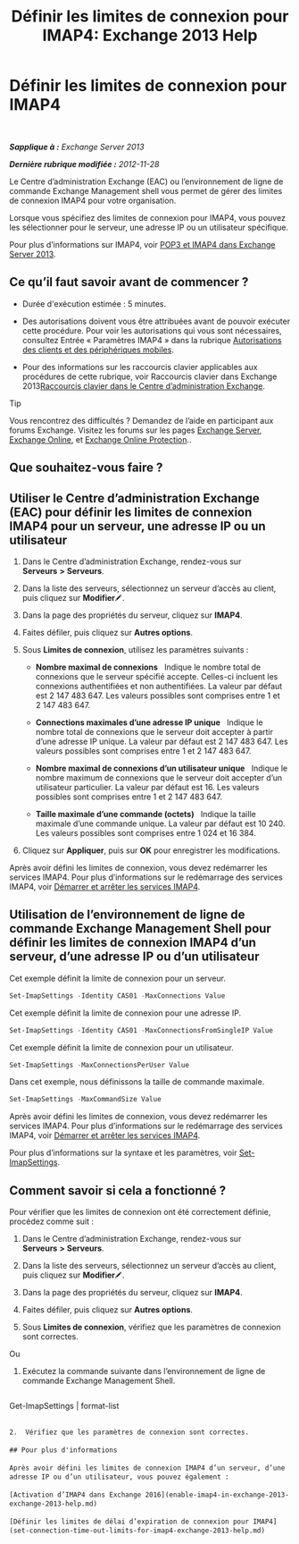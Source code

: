 ﻿---
title: 'Définir les limites de connexion pour IMAP4: Exchange 2013 Help'
TOCTitle: Définir les limites de connexion pour IMAP4
ms:assetid: 8e3aa366-e77c-4c70-b78d-ddbb178cb521
ms:mtpsurl: https://technet.microsoft.com/fr-fr/library/Bb123712(v=EXCHG.150)
ms:contentKeyID: 50555445
ms.date: 04/24/2018
mtps_version: v=EXCHG.150
ms.translationtype: HT
---

# Définir les limites de connexion pour IMAP4

 

_**Sapplique à :** Exchange Server 2013_

_**Dernière rubrique modifiée :** 2012-11-28_

Le Centre d’administration Exchange (EAC) ou l’environnement de ligne de commande Exchange Management shell vous permet de gérer des limites de connexion IMAP4 pour votre organisation.

Lorsque vous spécifiez des limites de connexion pour IMAP4, vous pouvez les sélectionner pour le serveur, une adresse IP ou un utilisateur spécifique.

Pour plus d’informations sur IMAP4, voir [POP3 et IMAP4 dans Exchange Server 2013](pop3-and-imap4-in-exchange-server-2013-exchange-2013-help.md).

## Ce qu’il faut savoir avant de commencer ?

  - Durée d'exécution estimée : 5 minutes.

  - Des autorisations doivent vous être attribuées avant de pouvoir exécuter cette procédure. Pour voir les autorisations qui vous sont nécessaires, consultez Entrée « Paramètres IMAP4 » dans la rubrique [Autorisations des clients et des périphériques mobiles](clients-and-mobile-devices-permissions-exchange-2013-help.md).

  - Pour des informations sur les raccourcis clavier applicables aux procédures de cette rubrique, voir Raccourcis clavier dans Exchange 2013[Raccourcis clavier dans le Centre d’administration Exchange](keyboard-shortcuts-in-the-exchange-admin-center-exchange-online-protection-help.md).

> [!TIP]
> Vous rencontrez des difficultés ? Demandez de l’aide en participant aux forums Exchange. Visitez les forums sur les pages <a href="https://go.microsoft.com/fwlink/p/?linkid=60612">Exchange Server</a>, <a href="https://go.microsoft.com/fwlink/p/?linkid=267542">Exchange Online</a>, et <a href="https://go.microsoft.com/fwlink/p/?linkid=285351">Exchange Online Protection</a>..


## Que souhaitez-vous faire ?

## Utiliser le Centre d’administration Exchange (EAC) pour définir les limites de connexion IMAP4 pour un serveur, une adresse IP ou un utilisateur

1.  Dans le Centre d’administration Exchange, rendez-vous sur **Serveurs** **\>** **Serveurs**.

2.  Dans la liste des serveurs, sélectionnez un serveur d’accès au client, puis cliquez sur **Modifier**![Icône Modifier](images/Bb124582.6f53ccb2-1f13-4c02-bea0-30690e6ea71d(EXCHG.150).gif "Icône Modifier").

3.  Dans la page des propriétés du serveur, cliquez sur **IMAP4**.

4.  Faites défiler, puis cliquez sur **Autres options**.

5.  Sous **Limites de connexion**, utilisez les paramètres suivants :
    
      - **Nombre maximal de connexions**   Indique le nombre total de connexions que le serveur spécifié accepte. Celles-ci incluent les connexions authentifiées et non authentifiées. La valeur par défaut est 2 147 483 647. Les valeurs possibles sont comprises entre 1 et 2 147 483 647.
    
      - **Connections maximales d’une adresse IP unique**   Indique le nombre total de connexions que le serveur doit accepter à partir d’une adresse IP unique. La valeur par défaut est 2 147 483 647. Les valeurs possibles sont comprises entre 1 et 2 147 483 647.
    
      - **Nombre maximal de connexions d’un utilisateur unique**   Indique le nombre maximum de connexions que le serveur doit accepter d’un utilisateur particulier. La valeur par défaut est 16. Les valeurs possibles sont comprises entre 1 et 2 147 483 647.
    
      - **Taille maximale d’une commande (octets)**   Indique la taille maximale d’une commande unique. La valeur par défaut est 10 240. Les valeurs possibles sont comprises entre 1 024 et 16 384.

6.  Cliquez sur **Appliquer**, puis sur **OK** pour enregistrer les modifications.

Après avoir défini les limites de connexion, vous devez redémarrer les services IMAP4. Pour plus d’informations sur le redémarrage des services IMAP4, voir [Démarrer et arrêter les services IMAP4](start-and-stop-the-imap4-services-exchange-2013-help.md).

## Utilisation de l’environnement de ligne de commande Exchange Management Shell pour définir les limites de connexion IMAP4 d’un serveur, d’une adresse IP ou d’un utilisateur

Cet exemple définit la limite de connexion pour un serveur.

```powershell
Set-ImapSettings -Identity CAS01 -MaxConnections Value
```

Cet exemple définit la limite de connexion pour une adresse IP.

```powershell
Set-ImapSettings -Identity CAS01 -MaxConnectionsFromSingleIP Value
```

Cet exemple définit la limite de connexion pour un utilisateur.

```powershell
Set-ImapSettings -MaxConnectionsPerUser Value
```

Dans cet exemple, nous définissons la taille de commande maximale.

```powershell
Set-ImapSettings -MaxCommandSize Value
```

Après avoir défini les limites de connexion, vous devez redémarrer les services IMAP4. Pour plus d’informations sur le redémarrage des services IMAP4, voir [Démarrer et arrêter les services IMAP4](start-and-stop-the-imap4-services-exchange-2013-help.md).

Pour plus d’informations sur la syntaxe et les paramètres, voir [Set-ImapSettings](https://technet.microsoft.com/fr-fr/library/aa998252\(v=exchg.150\)).

## Comment savoir si cela a fonctionné ?

Pour vérifier que les limites de connexion ont été correctement définie, procédez comme suit :

1.  Dans le Centre d’administration Exchange, rendez-vous sur **Serveurs** **\>** **Serveurs**.

2.  Dans la liste des serveurs, sélectionnez un serveur d’accès au client, puis cliquez sur **Modifier**![Icône Modifier](images/Bb124582.6f53ccb2-1f13-4c02-bea0-30690e6ea71d(EXCHG.150).gif "Icône Modifier").

3.  Dans la page des propriétés du serveur, cliquez sur **IMAP4**.

4.  Faites défiler, puis cliquez sur **Autres options**.

5.  Sous **Limites de connexion**, vérifiez que les paramètres de connexion sont correctes.

Ou

1.  Exécutez la commande suivante dans l’environnement de ligne de commande Exchange Management Shell.
    
    ```powershell
Get-ImapSettings | format-list
```

2.  Vérifiez que les paramètres de connexion sont correctes.

## Pour plus d'informations

Après avoir défini les limites de connexion IMAP4 d’un serveur, d’une adresse IP ou d’un utilisateur, vous pouvez également :

[Activation d’IMAP4 dans Exchange 2016](enable-imap4-in-exchange-2013-exchange-2013-help.md)

[Définir les limites de délai d’expiration de connexion pour IMAP4](set-connection-time-out-limits-for-imap4-exchange-2013-help.md)

